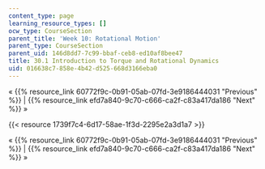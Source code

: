 ```yaml
---
content_type: page
learning_resource_types: []
ocw_type: CourseSection
parent_title: 'Week 10: Rotational Motion'
parent_type: CourseSection
parent_uid: 146d8dd7-7c99-bbaf-ceb8-ed10af8bee47
title: 30.1 Introduction to Torque and Rotational Dynamics
uid: 016638c7-858e-4b42-d525-668d3166eba0
---
```


« {{% resource_link 60772f9c-0b91-05ab-07fd-3e9186444031 "Previous" %}} | {{% resource_link efd7a840-9c70-c666-ca2f-c83a417da186 "Next" %}} »

{{< resource 1739f7c4-6d17-58ae-1f3d-2295e2a3d1a7 >}}

« {{% resource_link 60772f9c-0b91-05ab-07fd-3e9186444031 "Previous" %}} | {{% resource_link efd7a840-9c70-c666-ca2f-c83a417da186 "Next" %}} »